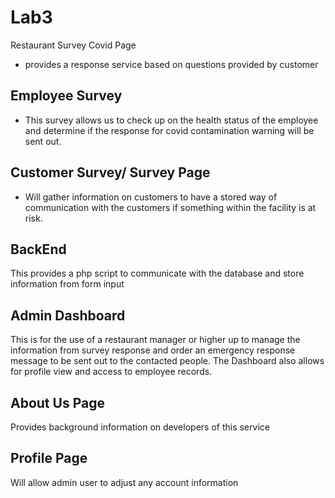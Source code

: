 # Lab3
Restaurant Survey Covid Page
- provides a response service based on questions provided by customer


Employee Survey
- 
- This survey allows us to check up on the health status of the employee and determine if the response for covid contamination warning will be sent out.

Customer Survey/ Survey Page
-
- Will gather information on customers to have a stored way of communication with the customers if something within the facility is at risk.


BackEnd
-
This provides a php script to communicate with the database and store information from form input

Admin Dashboard
-
This is for the use of a restaurant manager or higher up to manage the information from survey response and order an emergency response message to be sent out to the contacted people. The Dashboard also allows for profile view and access to employee records.

About Us Page
- 
Provides background information on developers of this service

Profile Page
- 
Will allow admin user to adjust any account information
 